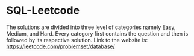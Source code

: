 # SQL-Leetcode

The solutions are divided into three level of categories namely Easy, Medium, and Hard. Every category first contains the question and then is followed by its respective solution.
Link to the website is: https://leetcode.com/problemset/database/

